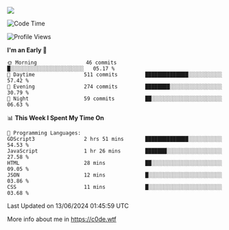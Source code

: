 <a href="https://wakatime.com"><img src="https://wakatime.com/share/@c0dezin/b7f18a7c-ab3a-40b8-8bc7-b1b7bf71f1d6.svg" /></a>

<!--START_SECTION:waka-->
![Code Time](http://img.shields.io/badge/Code%20Time-38%20hrs%2057%20mins-blue)

![Profile Views](http://img.shields.io/badge/Profile%20Views-0-blue)

**I'm an Early 🐤** 

```text
🌞 Morning                46 commits          █░░░░░░░░░░░░░░░░░░░░░░░░   05.17 % 
🌆 Daytime                511 commits         ██████████████░░░░░░░░░░░   57.42 % 
🌃 Evening                274 commits         ████████░░░░░░░░░░░░░░░░░   30.79 % 
🌙 Night                  59 commits          ██░░░░░░░░░░░░░░░░░░░░░░░   06.63 % 
```


📊 **This Week I Spent My Time On** 

```text
💬 Programming Languages: 
GDScript3                2 hrs 51 mins       ██████████████░░░░░░░░░░░   54.53 % 
JavaScript               1 hr 26 mins        ███████░░░░░░░░░░░░░░░░░░   27.58 % 
HTML                     28 mins             ██░░░░░░░░░░░░░░░░░░░░░░░   09.05 % 
JSON                     12 mins             █░░░░░░░░░░░░░░░░░░░░░░░░   03.86 % 
CSS                      11 mins             █░░░░░░░░░░░░░░░░░░░░░░░░   03.68 % 
```


 Last Updated on 13/06/2024 01:45:59 UTC
<!--END_SECTION:waka-->

More info about me in https://c0de.wtf
